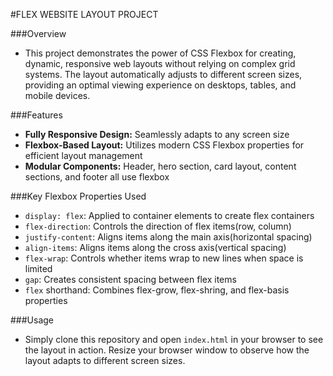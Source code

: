 #FLEX WEBSITE LAYOUT PROJECT

###Overview
- This project demonstrates the power of CSS Flexbox for creating, dynamic, responsive web layouts without relying on complex grid systems. The layout automatically adjusts to different screen sizes, providing an optimal viewing experience on desktops, tables, and mobile devices. 

###Features
- **Fully Responsive Design:** Seamlessly adapts to any screen size
- **Flexbox-Based Layout:** Utilizes modern CSS Flexbox properties for efficient layout management
- **Modular Components:** Header, hero section, card layout, content sections, and footer all use flexbox

###Key Flexbox Properties Used
- `display: flex`: Applied to container elements to create flex containers
- `flex-direction`: Controls the direction of flex items(row, column)
- `justify-content`: Aligns items along the main axis(horizontal spacing)
- `align-items`: Aligns items along the cross axis(vertical spacing)
- `flex-wrap`: Controls whether items wrap to new lines when space is limited 
- `gap`: Creates consistent spacing between flex items 
- `flex` shorthand: Combines flex-grow, flex-shring, and flex-basis properties 

###Usage
- Simply clone this repository and open `index.html` in your browser to see the layout in action. Resize your browser window to observe how the layout adapts to different screen sizes. 

